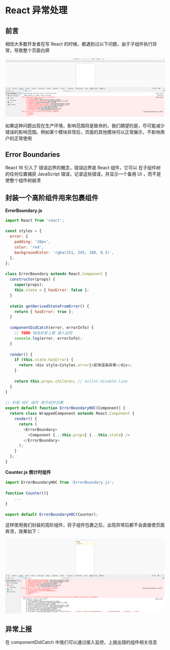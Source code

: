# React 异常处理

## 前言
相信大多数开发者在写 React 的时候，都遇到过以下问题，由于子组件执行异常，导致整个页面白屏

![异常](../../images/React异常处理/React-异常.png)

如果这种问题出现在生产环境，影响范围将是致命的，我们期望的是，尽可能减少错误的影响范围。例如某个模块异常后，页面的其他模块可以正常展示，不影响用户的正常使用

## Error Boundaries
 React 16 引入了 错误边界的概念，错误边界是 React 组件，它可以 在子组件树的任何位置捕获 JavaScript 错误，记录这些错误，并显示一个备用 UI ，而不是使整个组件树崩溃

## 封装一个高阶组件用来包裹组件

**ErrorBoundary.js**

```js
import React from 'react';

const styles = {
  error: {
    padding: '20px',
    color: 'red',
    backgroundColor: 'rgba(251, 245, 180, 0.3)',
  },
};

class ErrorBoundary extends React.Component {
  constructor(props) {
    super(props);
    this.state = { hasError: false };
  }

  static getDerivedStateFromError() {
    return { hasError: true };
  }

  componentDidCatch(error, errorInfo) {
    // TODO 错误异常上报 接入监控
    console.log(error, errorInfo);
  }

  render() {
    if (this.state.hasError) {
      return <div style={styles.error}>区块渲染异常</div>;
    }

    return this.props.children; // eslint-disable-line
  }
}

// 封装 HOC 组件 用于组件包裹
export default function ErrorBoundaryHOC(Component) {
  return class WrappedComponent extends React.Component {
    render() {
      return (
        <ErrorBoundary>
          <Component {...this.props} {...this.state} />
        </ErrorBoundary>
      );
    }
  };
}

```

**Counter.js 倒计时组件**

```js
import ErrorBoundaryHOC from 'ErrorBoundary.js';

function Counter(){
    ...
}

export default ErrorBoundaryHOC(Counter);

```

这样使用我们封装的高阶组件，将子组件包裹之后，出现异常后都不会直接使页面奔溃，效果如下：

![异常-兼容](../../images/React异常处理/errorboundary.png)


## 异常上报

在 componentDidCatch 中我们可以通过接入监控，上报出错的组件相关信息